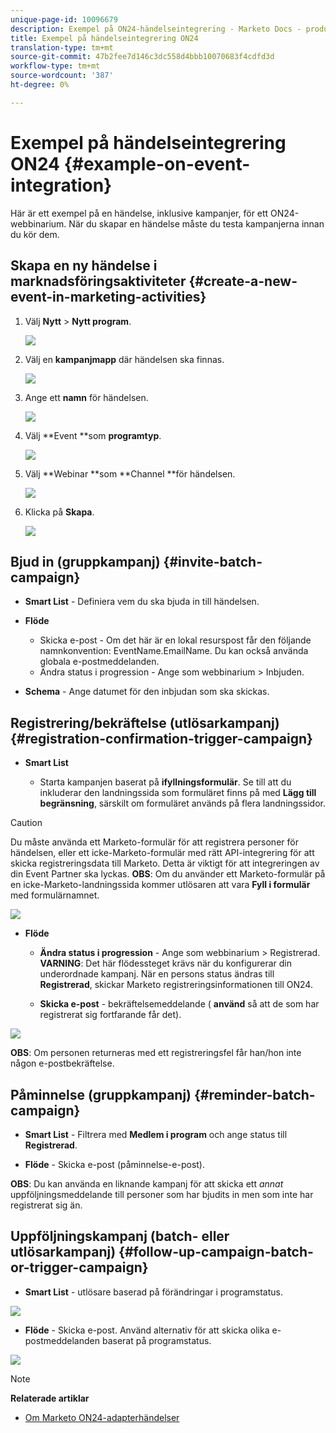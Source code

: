 ```yaml
---
unique-page-id: 10096679
description: Exempel på ON24-händelseintegrering - Marketo Docs - produktdokumentation
title: Exempel på händelseintegrering ON24
translation-type: tm+mt
source-git-commit: 47b2fee7d146c3dc558d4bbb10070683f4cdfd3d
workflow-type: tm+mt
source-wordcount: '387'
ht-degree: 0%

---
```



# Exempel på händelseintegrering ON24 {#example-on-event-integration}

Här är ett exempel på en händelse, inklusive kampanjer, för ett ON24-webbinarium. När du skapar en händelse måste du testa kampanjerna innan du kör dem.

## Skapa en ny händelse i marknadsföringsaktiviteter {#create-a-new-event-in-marketing-activities}

1. Välj **Nytt** > **Nytt program**.

   ![](assets/image2015-12-22-15-3a35-3a15.png)

1. Välj en **kampanjmapp** där händelsen ska finnas.

   ![](assets/image2015-12-22-15-3a39-3a51.png)

1. Ange ett **namn** för händelsen.

   ![](assets/image2015-12-22-15-3a43-3a4.png)

1. Välj **Event **som **programtyp**.

   ![](assets/image2015-12-22-15-3a44-3a41.png)

1. Välj **Webinar **som **Channel **för händelsen.

   ![](assets/image2015-12-22-15-3a46-3a34.png)

1. Klicka på **Skapa**.

   ![](assets/image2015-12-22-15-3a48-3a20.png)

## Bjud in (gruppkampanj)  {#invite-batch-campaign}

* **Smart List** - Definiera vem du ska bjuda in till händelsen.
* **Flöde**

   * Skicka e-post - Om det här är en lokal resurspost får den följande namnkonvention: EventName.EmailName. Du kan också använda globala e-postmeddelanden.
   * Ändra status i progression - Ange som webbinarium > Inbjuden.

* **Schema** - Ange datumet för den inbjudan som ska skickas.

## Registrering/bekräftelse (utlösarkampanj) {#registration-confirmation-trigger-campaign}

* **Smart List**

   * Starta kampanjen baserat på **ifyllningsformulär**. Se till att du inkluderar den landningssida som formuläret finns på med **Lägg till begränsning**, särskilt om formuläret används på flera landningssidor.

>[!CAUTION]
>
>Du måste använda ett Marketo-formulär för att registrera personer för händelsen, eller ett icke-Marketo-formulär med rätt API-integrering för att skicka registreringsdata till Marketo. Detta är viktigt för att integreringen av din Event Partner ska lyckas. **OBS**: Om du använder ett Marketo-formulär på en icke-Marketo-landningssida kommer utlösaren att vara **Fyll i formulär** med formulärnamnet.

![](assets/image2015-12-22-15-3a50-3a22.png)

* **Flöde**

   * **Ändra status i progression** - Ange som webbinarium > Registrerad. **VARNING**: Det här flödessteget krävs när du konfigurerar din underordnade kampanj. När en persons status ändras till **Registrerad**, skickar Marketo registreringsinformationen till ON24.

   * **Skicka e-post** - bekräftelsemeddelande ( **använd** så att de som har registrerat sig fortfarande får det).

![](assets/image2015-12-22-15-3a52-3a9.png)

**OBS**: Om personen returneras med ett registreringsfel får han/hon inte någon e-postbekräftelse.

## Påminnelse (gruppkampanj) {#reminder-batch-campaign}

* **Smart List** - Filtrera med **Medlem i program** och ange status till **Registrerad**.

* **Flöde** - Skicka e-post (påminnelse-e-post).

**OBS**: Du kan använda en liknande kampanj för att skicka ett *annat* uppföljningsmeddelande till personer som har bjudits in men som inte har registrerat sig än.

## Uppföljningskampanj (batch- eller utlösarkampanj) {#follow-up-campaign-batch-or-trigger-campaign}

* **Smart List** - utlösare baserad på förändringar i programstatus.

![](assets/image2015-12-22-15-3a57-3a25.png)

* **Flöde** - Skicka e-post. Använd alternativ för att skicka olika e-postmeddelanden baserat på programstatus.

![](assets/ten.png)

>[!NOTE]
>
>**Relaterade artiklar**
>
>* [Om Marketo ON24-adapterhändelser](understanding-marketo-on24-adapter-events.md)

>



